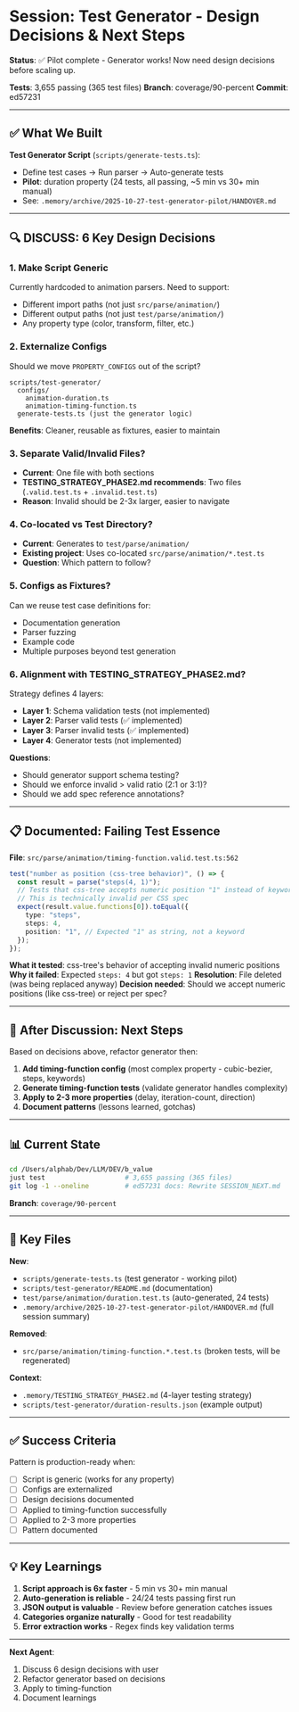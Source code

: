 # Session: Test Generator - Design Decisions & Next Steps

**Status**: ✅ Pilot complete - Generator works! Now need design decisions before scaling up.

**Tests**: 3,655 passing (365 test files)
**Branch**: coverage/90-percent
**Commit**: ed57231

---

## ✅ What We Built

**Test Generator Script** (`scripts/generate-tests.ts`):
- Define test cases → Run parser → Auto-generate tests
- **Pilot**: duration property (24 tests, all passing, ~5 min vs 30+ min manual)
- See: `.memory/archive/2025-10-27-test-generator-pilot/HANDOVER.md`

---

## 🔍 DISCUSS: 6 Key Design Decisions

### 1. **Make Script Generic**
Currently hardcoded to animation parsers. Need to support:
- Different import paths (not just `src/parse/animation/`)
- Different output paths (not just `test/parse/animation/`)
- Any property type (color, transform, filter, etc.)

### 2. **Externalize Configs**
Should we move `PROPERTY_CONFIGS` out of the script?

```
scripts/test-generator/
  configs/
    animation-duration.ts
    animation-timing-function.ts
  generate-tests.ts (just the generator logic)
```

**Benefits**: Cleaner, reusable as fixtures, easier to maintain

### 3. **Separate Valid/Invalid Files?**
- **Current**: One file with both sections
- **TESTING_STRATEGY_PHASE2.md recommends**: Two files (`.valid.test.ts` + `.invalid.test.ts`)
- **Reason**: Invalid should be 2-3x larger, easier to navigate

### 4. **Co-located vs Test Directory?**
- **Current**: Generates to `test/parse/animation/`
- **Existing project**: Uses co-located `src/parse/animation/*.test.ts`
- **Question**: Which pattern to follow?

### 5. **Configs as Fixtures?**
Can we reuse test case definitions for:
- Documentation generation
- Parser fuzzing
- Example code
- Multiple purposes beyond test generation

### 6. **Alignment with TESTING_STRATEGY_PHASE2.md?**
Strategy defines 4 layers:
- **Layer 1**: Schema validation tests (not implemented)
- **Layer 2**: Parser valid tests (✅ implemented)
- **Layer 3**: Parser invalid tests (✅ implemented)
- **Layer 4**: Generator tests (not implemented)

**Questions**:
- Should generator support schema testing?
- Should we enforce invalid > valid ratio (2:1 or 3:1)?
- Should we add spec reference annotations?

---

## 📋 Documented: Failing Test Essence

**File**: `src/parse/animation/timing-function.valid.test.ts:562`

```typescript
test("number as position (css-tree behavior)", () => {
  const result = parse("steps(4, 1)");
  // Tests that css-tree accepts numeric position "1" instead of keyword
  // This is technically invalid per CSS spec
  expect(result.value.functions[0]).toEqual({
    type: "steps",
    steps: 4,
    position: "1", // Expected "1" as string, not a keyword
  });
});
```

**What it tested**: css-tree's behavior of accepting invalid numeric positions
**Why it failed**: Expected `steps: 4` but got `steps: 1`
**Resolution**: File deleted (was being replaced anyway)
**Decision needed**: Should we accept numeric positions (like css-tree) or reject per spec?

---

## 🚀 After Discussion: Next Steps

Based on decisions above, refactor generator then:

1. **Add timing-function config** (most complex property - cubic-bezier, steps, keywords)
2. **Generate timing-function tests** (validate generator handles complexity)
3. **Apply to 2-3 more properties** (delay, iteration-count, direction)
4. **Document patterns** (lessons learned, gotchas)

---

## 📊 Current State

```bash
cd /Users/alphab/Dev/LLM/DEV/b_value
just test                    # 3,655 passing (365 files)
git log -1 --oneline         # ed57231 docs: Rewrite SESSION_NEXT.md
```

**Branch**: `coverage/90-percent`

---

## 📁 Key Files

**New**:
- `scripts/generate-tests.ts` (test generator - working pilot)
- `scripts/test-generator/README.md` (documentation)
- `test/parse/animation/duration.test.ts` (auto-generated, 24 tests)
- `.memory/archive/2025-10-27-test-generator-pilot/HANDOVER.md` (full session summary)

**Removed**:
- `src/parse/animation/timing-function.*.test.ts` (broken tests, will be regenerated)

**Context**:
- `.memory/TESTING_STRATEGY_PHASE2.md` (4-layer testing strategy)
- `scripts/test-generator/duration-results.json` (example output)

---

## ✅ Success Criteria

Pattern is production-ready when:
- [ ] Script is generic (works for any property)
- [ ] Configs are externalized
- [ ] Design decisions documented
- [ ] Applied to timing-function successfully
- [ ] Applied to 2-3 more properties
- [ ] Pattern documented

---

## 💡 Key Learnings

1. **Script approach is 6x faster** - 5 min vs 30+ min manual
2. **Auto-generation is reliable** - 24/24 tests passing first run
3. **JSON output is valuable** - Review before generation catches issues
4. **Categories organize naturally** - Good for test readability
5. **Error extraction works** - Regex finds key validation terms

---

**Next Agent**:
1. Discuss 6 design decisions with user
2. Refactor generator based on decisions
3. Apply to timing-function
4. Document learnings
